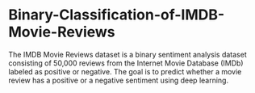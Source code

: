 # Binary-Classification-of-IMDB-Movie-Reviews
The IMDB Movie Reviews dataset is a binary sentiment analysis dataset consisting of 50,000 reviews from the Internet Movie Database (IMDb) labeled as positive or negative.
The goal is to predict whether a movie review has a positive or a negative sentiment using deep learning.

